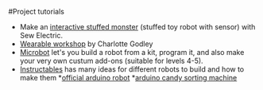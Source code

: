 #Project tutorials

* Make an [interactive stuffed monster](http://sewelectric.org/diy-projects/interactive-stuffed-monster/) (stuffed toy robot with sensor) with Sew Electric.
* [Wearable workshop](https://github.com/Godley/wearable_workshop) by Charlotte Godley
* [Microbot](http://mirobot.io/build/) let's you build a robot from a kit, program it, and also make your very own custum add-ons (suitable for levels 4-5).
* [Instructables](http://www.instructables.com/tag/type-id/category-technology/channel-robots/) has many ideas for different robots to build and how to make them
*[official arduino robot](http://arduino.cc/en/Guide/Robot)
*[arduino candy sorting machine](http://beta.ivc.no/wiki/index.php/Skittles_M%26M's_Sorting_Machine)
